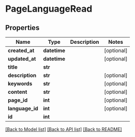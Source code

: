 # PageLanguageRead

## Properties
Name | Type | Description | Notes
------------ | ------------- | ------------- | -------------
**created_at** | **datetime** |  | [optional] 
**updated_at** | **datetime** |  | [optional] 
**title** | **str** |  | 
**description** | **str** |  | [optional] 
**keywords** | **str** |  | [optional] 
**content** | **str** |  | [optional] 
**page_id** | **int** |  | [optional] 
**language_id** | **int** |  | [optional] 
**id** | **int** |  | 

[[Back to Model list]](../README.md#documentation-for-models) [[Back to API list]](../README.md#documentation-for-api-endpoints) [[Back to README]](../README.md)

